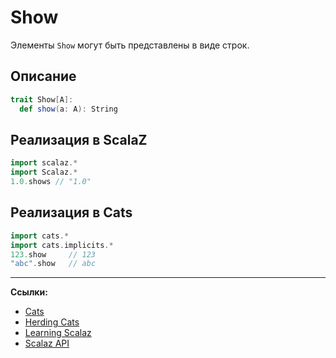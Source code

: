# Show

Элементы `Show` могут быть представлены в виде строк.

## Описание

```scala
trait Show[A]:
  def show(a: A): String
```

## Реализация в ScalaZ

```scala
import scalaz.*
import Scalaz.*
1.0.shows // "1.0"
```

## Реализация в Cats

```scala
import cats.*
import cats.implicits.*
123.show     // 123
"abc".show   // abc
```


---

**Ссылки:**

- [Cats](https://typelevel.org/cats/typeclasses/show.html)
- [Herding Cats](http://eed3si9n.com/herding-cats/Show.html)
- [Learning Scalaz](http://eed3si9n.com/learning-scalaz/Show.html)
- [Scalaz API](https://javadoc.io/doc/org.scalaz/scalaz-core_3/7.3.6/scalaz/Show.html)
